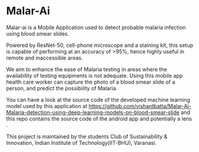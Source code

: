 # Malar-Ai
Malar-ai is a Mobile Application used to detect probable malaria infection using blood smear slides.

Powered by ResNet-50, cell-phone microscope and a staining kit, this setup is capable of performing at an accuracy of >95%, hence highly useful in remote and inaccessible areas.

We aim to enhance the ease of Malaria testing in areas where the availability of testing equipments is not adequate. Using this  mobile app  health care worker can capture the photo of a blood smear slide of a person, and predict the possibility of Malaria.

You can have a look at the source code  of  the developed  machine learning model used by this application  at https://github.com/vishantbatta/Malar-Ai-Malaria-detection-using-deep-learning-models-on-blood-smear-slide  and this repo contains the source code of the  android app and potentially a lens .

This project is maintained by the students Club of Sustainability & Innovation, Indian Institute of Technology(IIT-BHU), Varanasi.
